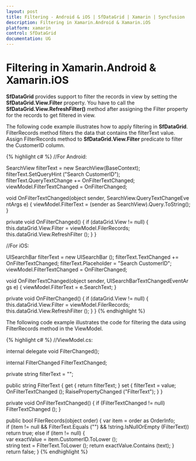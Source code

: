 ```yaml
---
layout: post
title: Filtering - Android & iOS | SfDataGrid | Xamarin | Syncfusion
description: Filtering in Xamarin.Android & Xamarin.iOS
platform: xamarin
control: SfDataGrid
documentation: UG
---
```


# Filtering in Xamarin.Android & Xamarin.iOS 

**SfDataGrid** provides support to filter the records in view by setting the **SfDataGrid.View.Filter** property. You have to call the **SfDataGrid.View.RefreshFilter()** method after assigning the Filter property for the records to get filtered in view.
 
The following code example illustrates how to apply filtering in **SfDataGrid**. FilterRecords method filters the data that contains the filterText value. Assign FilterRecords method to **SfDataGrid.View.Filter** predicate to filter the CustomerID column.
 
{% highlight c# %}
//For Android: 

SearchView filterText = new SearchView(BaseContext);
filterText.SetQueryHint ("Search CustomerID");
filterText.QueryTextChange += OnFilterTextChanged;
viewModel.FilterTextChanged = OnFilterChanged; 

void OnFilterTextChanged(object sender, SearchView.QueryTextChangeEventArgs e)
{
    viewModel.FilterText = (sender as SearchView).Query.ToString();
} 

private void OnFilterChanged()
{
    if (dataGrid.View != null) {
        this.dataGrid.View.Filter = viewModel.FilerRecords;
        this.dataGrid.View.RefreshFilter ();
    }
}

//For iOS:
 
UISearchBar filterText = new UISearchBar ();
filterText.TextChanged += OnFilterTextChanged;
filterText.Placeholder = "Search CustomerID"; 
viewModel.FilterTextChanged = OnFilterChanged;

void OnFilterTextChanged(object sender, UISearchBarTextChangedEventArgs e)
{
    viewModel.FilterText = e.SearchText;
} 

private void OnFilterChanged()
{
    if (dataGrid.View != null) {
        this.dataGrid.View.Filter = viewModel.FilerRecords;
        this.dataGrid.View.RefreshFilter ();
    }
}
{% endhighlight %}

The following code example illustrates the code for filtering the data using FilterRecords method in the ViewModel.

{% highlight c# %}
//ViewModel.cs: 

internal delegate void FilterChanged();

internal FilterChanged FilterTextChanged;

private string filterText = "";

public string FilterText {
    get { return filterText; }
    set {
        filterText = value;
        OnFilterTextChanged ();
        RaisePropertyChanged ("FilterText");
    }
}

private void OnFilterTextChanged()
{
    if (FilterTextChanged != null)
        FilterTextChanged ();
}

public bool FilerRecords(object order)
{
    var item = order as OrderInfo;
    if (item != null && FilterText.Equals ("") && !string.IsNullOrEmpty (FilterText))
        return true;
    else if (item != null) {
        var exactValue = item.CustomerID.ToLower ();
        string text = FilterText.ToLower ();
        return exactValue.Contains (text);
    }
    return false;
} 
{% endhighlight %}
